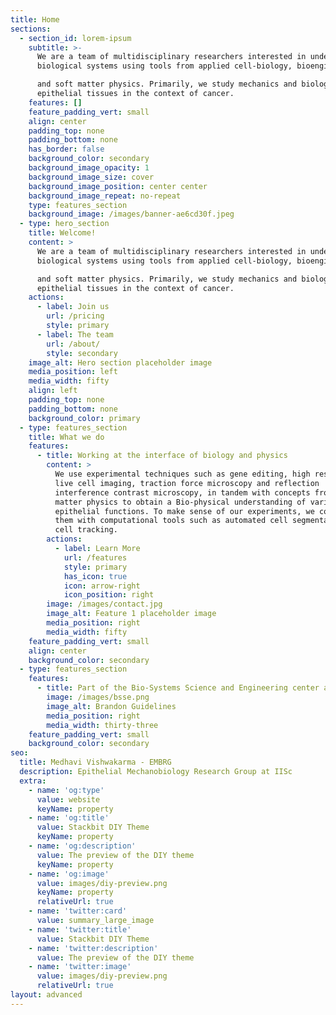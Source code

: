 ```yaml
---
title: Home
sections:
  - section_id: lorem-ipsum
    subtitle: >-
      We are a team of multidisciplinary researchers interested in understanding
      biological systems using tools from applied cell-biology, bioengineering

      and soft matter physics. Primarily, we study mechanics and biology of
      epithelial tissues in the context of cancer.
    features: []
    feature_padding_vert: small
    align: center
    padding_top: none
    padding_bottom: none
    has_border: false
    background_color: secondary
    background_image_opacity: 1
    background_image_size: cover
    background_image_position: center center
    background_image_repeat: no-repeat
    type: features_section
    background_image: /images/banner-ae6cd30f.jpeg
  - type: hero_section
    title: Welcome!
    content: >
      We are a team of multidisciplinary researchers interested in understanding
      biological systems using tools from applied cell-biology, bioengineering

      and soft matter physics. Primarily, we study mechanics and biology of
      epithelial tissues in the context of cancer. 
    actions:
      - label: Join us
        url: /pricing
        style: primary
      - label: The team
        url: /about/
        style: secondary
    image_alt: Hero section placeholder image
    media_position: left
    media_width: fifty
    align: left
    padding_top: none
    padding_bottom: none
    background_color: primary
  - type: features_section
    title: What we do
    features:
      - title: Working at the interface of biology and physics
        content: >
          We use experimental techniques such as gene editing, high resolution
          live cell imaging, traction force microscopy and reflection
          interference contrast microscopy, in tandem with concepts from soft
          matter physics to obtain a Bio-physical understanding of various
          epithelial functions. To make sense of our experiments, we complement
          them with computational tools such as automated cell segmentation and
          cell tracking.
        actions:
          - label: Learn More
            url: /features
            style: primary
            has_icon: true
            icon: arrow-right
            icon_position: right
        image: /images/contact.jpg
        image_alt: Feature 1 placeholder image
        media_position: right
        media_width: fifty
    feature_padding_vert: small
    align: center
    background_color: secondary
  - type: features_section
    features:
      - title: Part of the Bio-Systems Science and Engineering center at IISc
        image: /images/bsse.png
        image_alt: Brandon Guidelines
        media_position: right
        media_width: thirty-three
    feature_padding_vert: small
    background_color: secondary
seo:
  title: Medhavi Vishwakarma - EMBRG
  description: Epithelial Mechanobiology Research Group at IISc
  extra:
    - name: 'og:type'
      value: website
      keyName: property
    - name: 'og:title'
      value: Stackbit DIY Theme
      keyName: property
    - name: 'og:description'
      value: The preview of the DIY theme
      keyName: property
    - name: 'og:image'
      value: images/diy-preview.png
      keyName: property
      relativeUrl: true
    - name: 'twitter:card'
      value: summary_large_image
    - name: 'twitter:title'
      value: Stackbit DIY Theme
    - name: 'twitter:description'
      value: The preview of the DIY theme
    - name: 'twitter:image'
      value: images/diy-preview.png
      relativeUrl: true
layout: advanced
---
```

